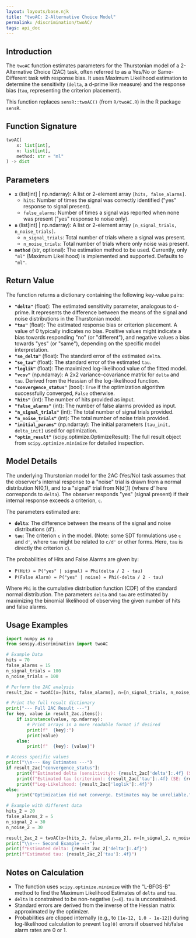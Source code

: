 ```yaml
---
layout: layouts/base.njk
title: "twoAC: 2-Alternative Choice Model"
permalink: /discrimination/twoAC/
tags: api_doc
---
```


## Introduction

The `twoAC` function estimates parameters for the Thurstonian model of a 2-Alternative Choice (2AC) task, often referred to as a Yes/No or Same-Different task with response bias. It uses Maximum Likelihood estimation to determine the sensitivity (`delta`, a d-prime like measure) and the response bias (`tau`, representing the criterion placement).

This function replaces `sensR::twoAC()` (from `R/twoAC.R`) in the R package `sensR`.

## Function Signature

```python
twoAC(
    x: list[int], 
    n: list[int], 
    method: str = "ml"
) -> dict
```

## Parameters

*   **`x`** (list[int] | np.ndarray): A list or 2-element array `[hits, false_alarms]`.
    *   `hits`: Number of times the signal was correctly identified ("yes" response to signal present).
    *   `false_alarms`: Number of times a signal was reported when none was present ("yes" response to noise only).
*   **`n`** (list[int] | np.ndarray): A list or 2-element array `[n_signal_trials, n_noise_trials]`.
    *   `n_signal_trials`: Total number of trials where a signal was present.
    *   `n_noise_trials`: Total number of trials where only noise was present.
*   **`method`** (str, optional): The estimation method to be used. Currently, only `"ml"` (Maximum Likelihood) is implemented and supported. Defaults to `"ml"`.

## Return Value

The function returns a dictionary containing the following key-value pairs:

*   **`"delta"`** (float): The estimated sensitivity parameter, analogous to d-prime. It represents the difference between the means of the signal and noise distributions in the Thurstonian model.
*   **`"tau"`** (float): The estimated response bias or criterion placement. A value of 0 typically indicates no bias. Positive values might indicate a bias towards responding "no" (or "different"), and negative values a bias towards "yes" (or "same"), depending on the specific model interpretation.
*   **`"se_delta"`** (float): The standard error of the estimated `delta`.
*   **`"se_tau"`** (float): The standard error of the estimated `tau`.
*   **`"loglik"`** (float): The maximized log-likelihood value of the fitted model.
*   **`"vcov"`** (np.ndarray): A 2x2 variance-covariance matrix for `delta` and `tau`. Derived from the Hessian of the log-likelihood function.
*   **`"convergence_status"`** (bool): `True` if the optimization algorithm successfully converged, `False` otherwise.
*   **`"hits"`** (int): The number of hits provided as input.
*   **`"false_alarms"`** (int): The number of false alarms provided as input.
*   **`"n_signal_trials"`** (int): The total number of signal trials provided.
*   **`"n_noise_trials"`** (int): The total number of noise trials provided.
*   **`"initial_params"`** (np.ndarray): The initial parameters `[tau_init, delta_init]` used for optimization.
*   **`"optim_result"`** (scipy.optimize.OptimizeResult): The full result object from `scipy.optimize.minimize` for detailed inspection.

## Model Details

The underlying Thurstonian model for the 2AC (Yes/No) task assumes that the observer's internal response to a "noise" trial is drawn from a normal distribution N(0,1), and to a "signal" trial from N(d',1) (where d' here corresponds to `delta`). The observer responds "yes" (signal present) if their internal response exceeds a criterion, `c`.

The parameters estimated are:
*   **`delta`**: The difference between the means of the signal and noise distributions (d').
*   **`tau`**: The criterion `c` in the model. (Note: some SDT formulations use `c` and `d'`, where `tau` might be related to `c/d'` or other forms. Here, `tau` is directly the criterion `c`).

The probabilities of Hits and False Alarms are given by:
*   `P(Hit) = P("yes" | signal) = Phi(delta / 2 - tau)`
*   `P(False Alarm) = P("yes" | noise) = Phi(-delta / 2 - tau)`

Where `Phi` is the cumulative distribution function (CDF) of the standard normal distribution. The parameters `delta` and `tau` are estimated by maximizing the binomial likelihood of observing the given number of hits and false alarms.

## Usage Examples

```python
import numpy as np
from senspy.discrimination import twoAC

# Example Data
hits = 70
false_alarms = 15
n_signal_trials = 100
n_noise_trials = 100

# Perform the 2AC analysis
result_2ac = twoAC(x=[hits, false_alarms], n=[n_signal_trials, n_noise_trials])

# Print the full result dictionary
print("--- Full 2AC Result ---")
for key, value in result_2ac.items():
    if isinstance(value, np.ndarray):
        # Print arrays in a more readable format if desired
        print(f"  {key}:")
        print(value)
    else:
        print(f"  {key}: {value}")

# Access specific values
print("\\n--- Key Estimates ---")
if result_2ac["convergence_status"]:
    print(f"Estimated delta (sensitivity): {result_2ac['delta']:.4f} (SE: {result_2ac['se_delta']:.4f})")
    print(f"Estimated tau (criterion): {result_2ac['tau']:.4f} (SE: {result_2ac['se_tau']:.4f})")
    print(f"Log-Likelihood: {result_2ac['loglik']:.4f}")
else:
    print("Optimization did not converge. Estimates may be unreliable.")

# Example with different data
hits_2 = 20
false_alarms_2 = 5
n_signal_2 = 30
n_noise_2 = 30

result_2ac_2 = twoAC(x=[hits_2, false_alarms_2], n=[n_signal_2, n_noise_2])
print("\\n--- Second Example ---")
print(f"Estimated delta: {result_2ac_2['delta']:.4f}")
print(f"Estimated tau: {result_2ac_2['tau']:.4f}")

```

## Notes on Calculation

*   The function uses `scipy.optimize.minimize` with the "L-BFGS-B" method to find the Maximum Likelihood Estimates of `delta` and `tau`.
*   `delta` is constrained to be non-negative (`>=0`). `tau` is unconstrained.
*   Standard errors are derived from the inverse of the Hessian matrix approximated by the optimizer.
*   Probabilities are clipped internally (e.g., to `[1e-12, 1.0 - 1e-12]`) during log-likelihood calculation to prevent `log(0)` errors if observed hit/false alarm rates are 0 or 1.
```
